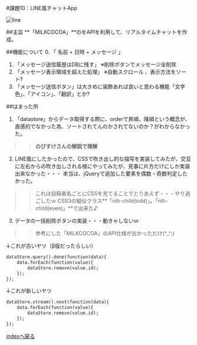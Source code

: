 #課題10：LINE風チャットApp

![line](http://pero.jpn.org/wp/wp-content/uploads/kadai/line.jpg "line")

##主旨
**「MILKCOCOA」**のをAPIを利用して、リアルタイムチャットを作成。

##機能について
0. 「 名前 + 日時 + メッセージ 」
1. 「メッセージ送信履歴はDBに残す」 ※削除ボタンでメッセージ全削除
2. 「メッセージ表示領域を超えた処理」 ※自動スクロール 、表示方法をソート?
3. 「メッセージ送信ボタン」は大きめに装飾あれば良いと思わる機能「文字色」、「アイコン」、「翻訳」とか?

##はまった所
1. 「datastore」からデータ取得する際に、orderで昇順、降順という概念が、直感的でなかった為、ソートされてんのかされてないのか？がわからなかった。
>>**のびすけさんの解説で理解**

2.  LINE風にしたかったので、CSSで吹き出し的な描写を実装してみたが、交互に左右からの吹き出しされる様にやってみたが、見事に片方だけにしか実装出来なかった・・・
本当は、jQueryで追加した要素を偶数・奇数判定したかった。
>>これは投稿者名ごとにCSSを充てることでとりあえず・・・やり過ごしたｗ
>>CSS3の擬似クラス**「nth-child(odd)」**、**「nth-child(even)」**で出来た♪

3. データの一括削除ボタンの実装・・・動きゃしないｗ
>>参考にした「MILKCOCOA」のAPI仕様が古かっただけ(^_^;)

↓これが古いヤツ（β版だったらしい）

```jQuery:index.html
dataStore.query().done(function(data){
    data.forEach(function(value){
        dataStore.remove(value.id);
    });
});
```

↓これが新しいヤツ

```jQuery:index.html
dataStore.stream().next(function(data){
    data.forEach(function(value){
        dataStore.remove(value.id);
    });
});
```

[indexへ戻る](README.md "indexへ戻る")